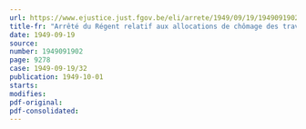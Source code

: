 ```yaml
---
url: https://www.ejustice.just.fgov.be/eli/arrete/1949/09/19/1949091902/justel
title-fr: "Arrêté du Régent relatif aux allocations de chômage des travailleurs des charbonnages pendant la période du 4 juillet au 3 septembre 1949"
date: 1949-09-19
source:
number: 1949091902
page: 9278
case: 1949-09-19/32
publication: 1949-10-01
starts:
modifies:
pdf-original:
pdf-consolidated:
---
```


